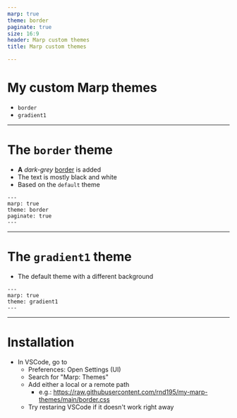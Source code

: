 ```yaml
---
marp: true
theme: border
paginate: true
size: 16:9
header: Marp custom themes
title: Marp custom themes

---
```

<!-- No page number and no header -->
<!-- _paginate: false -->
<!-- _header: "" -->


# My custom Marp themes
- `border`
- `gradient1`

---

# The `border` theme

- **A** *dark-grey* <u>border</u> is added
- The text is mostly black and white
- Based on the `default` theme

```
---
marp: true
theme: border
paginate: true
---
```

---
# The `gradient1` theme

- The default theme with a different background

```
---
marp: true
theme: gradient1
---
```
---

# Installation

- In VSCode, go to
  - Preferences: Open Settings (UI)
  - Search for "Marp: Themes"
  - Add either a local or a remote path
    - e.g.: https://raw.githubusercontent.com/rnd195/my-marp-themes/main/border.css
  - Try restaring VSCode if it doesn't work right away
